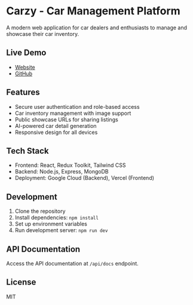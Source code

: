 # Carzy - Car Management Platform

A modern web application for car dealers and enthusiasts to manage and showcase their car inventory.

## Live Demo

- [Website](https://carzy.vercel.app/)
- [GitHub](https://github.com/alankritkhatri/carzy)

## Features

- Secure user authentication and role-based access
- Car inventory management with image support
- Public showcase URLs for sharing listings
- AI-powered car detail generation
- Responsive design for all devices

## Tech Stack

- Frontend: React, Redux Toolkit, Tailwind CSS
- Backend: Node.js, Express, MongoDB
- Deployment: Google Cloud (Backend), Vercel (Frontend)

## Development

1. Clone the repository
2. Install dependencies: `npm install`
3. Set up environment variables
4. Run development server: `npm run dev`

## API Documentation

Access the API documentation at `/api/docs` endpoint.

## License

MIT
